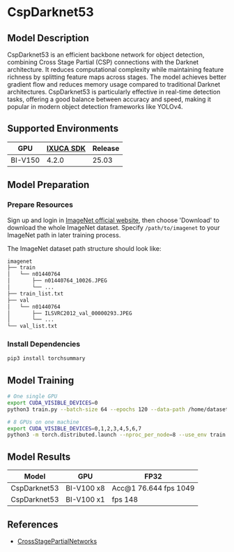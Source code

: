 # CspDarknet53

## Model Description

CspDarknet53 is an efficient backbone network for object detection, combining Cross Stage Partial (CSP) connections with
the Darknet architecture. It reduces computational complexity while maintaining feature richness by splitting feature
maps across stages. The model achieves better gradient flow and reduces memory usage compared to traditional Darknet
architectures. CspDarknet53 is particularly effective in real-time detection tasks, offering a good balance between
accuracy and speed, making it popular in modern object detection frameworks like YOLOv4.

## Supported Environments

| GPU    | [IXUCA SDK](https://gitee.com/deep-spark/deepspark#%E5%A4%A9%E6%95%B0%E6%99%BA%E7%AE%97%E8%BD%AF%E4%BB%B6%E6%A0%88-ixuca) | Release |
|--------|-----------|---------|
| BI-V150 | 4.2.0     |  25.03  |

## Model Preparation

### Prepare Resources

Sign up and login in [ImageNet official website](https://www.image-net.org/index.php), then choose 'Download' to
download the whole ImageNet dataset. Specify `/path/to/imagenet` to your ImageNet path in later training process.

The ImageNet dataset path structure should look like:

```bash
imagenet
├── train
│   └── n01440764
│       ├── n01440764_10026.JPEG
│       └── ...
├── train_list.txt
├── val
│   └── n01440764
│       ├── ILSVRC2012_val_00000293.JPEG
│       └── ...
└── val_list.txt
```

### Install Dependencies

```bash
pip3 install torchsummary
```

## Model Training

```bash
# One single GPU
export CUDA_VISIBLE_DEVICES=0
python3 train.py --batch-size 64 --epochs 120 --data-path /home/datasets/cv/imagenet

# 8 GPUs on one machine
export CUDA_VISIBLE_DEVICES=0,1,2,3,4,5,6,7
python3 -m torch.distributed.launch --nproc_per_node=8 --use_env train.py --batch-size 64 --epochs 120 --data-path /home/datasets/cv/imagenet
```

## Model Results

| Model        | GPU        | FP32                      |
|--------------|------------|---------------------------|
| CspDarknet53 | BI-V100 x8 | Acc@1 76.644     fps 1049 |
| CspDarknet53 | BI-V100 x1 | fps 148                   |

## References

- [CrossStagePartialNetworks](https://github.com/WongKinYiu/CrossStagePartialNetworks)
